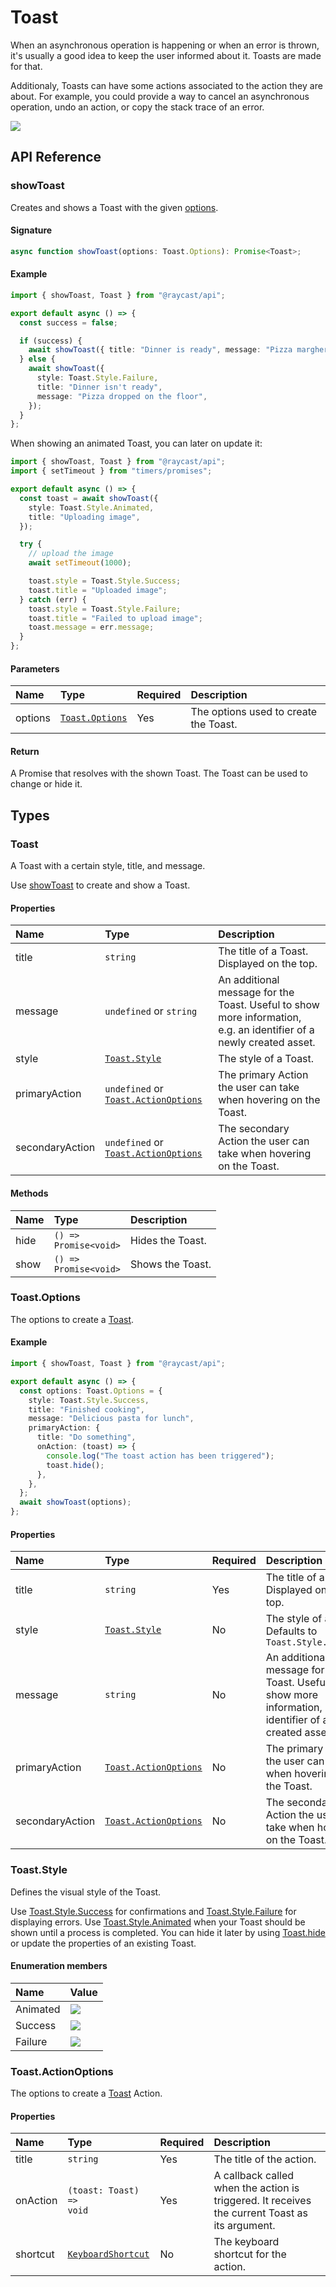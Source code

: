 <!-----------------------------------
 ⚠️⚠️⚠️
 DO NOT UPDATE THIS FILE.
 THIS MARKDOWN FILE HAS BEEN GENERATED FROM https://github.com/raycast/extensions/blob/main/docs/api-reference/feedback/toast.md.
 PLEASE UPDATE THAT ONE INSTEAD.
 ⚠️⚠️⚠️
------------------------------------>
# Toast

When an asynchronous operation is happening or when an error is thrown, it's usually a good idea to keep the user informed about it. Toasts are made for that.

Additionaly, Toasts can have some actions associated to the action they are about. For example, you could provide a way to cancel an asynchronous operation, undo an action, or copy the stack trace of an error.

![](../../.gitbook/assets/toast.png)

## API Reference

### showToast

Creates and shows a Toast with the given [options](#toast.options).

#### Signature

```typescript
async function showToast(options: Toast.Options): Promise<Toast>;
```

#### Example

```typescript
import { showToast, Toast } from "@raycast/api";

export default async () => {
  const success = false;

  if (success) {
    await showToast({ title: "Dinner is ready", message: "Pizza margherita" });
  } else {
    await showToast({
      style: Toast.Style.Failure,
      title: "Dinner isn't ready",
      message: "Pizza dropped on the floor",
    });
  }
};
```

When showing an animated Toast, you can later on update it:

```typescript
import { showToast, Toast } from "@raycast/api";
import { setTimeout } from "timers/promises";

export default async () => {
  const toast = await showToast({
    style: Toast.Style.Animated,
    title: "Uploading image",
  });

  try {
    // upload the image
    await setTimeout(1000);

    toast.style = Toast.Style.Success;
    toast.title = "Uploaded image";
  } catch (err) {
    toast.style = Toast.Style.Failure;
    toast.title = "Failed to upload image";
    toast.message = err.message;
  }
};
```

#### Parameters

| Name    | Type                                         | Required | Description                           |
| :------ | :------------------------------------------- | :------- | :------------------------------------ |
| options | <code>[Toast.Options](#toast.options)</code> | Yes      | The options used to create the Toast. |

#### Return

A Promise that resolves with the shown Toast. The Toast can be used to change or hide it.

## Types

### Toast

A Toast with a certain style, title, and message.

Use [showToast](#showtoast) to create and show a Toast.

#### Properties

| Name            | Type                                                                               | Description                                                                                                        |
| :-------------- | :--------------------------------------------------------------------------------- | :----------------------------------------------------------------------------------------------------------------- |
| title           | <code>string</code>                                                                | The title of a Toast. Displayed on the top.                                                                        |
| message         | <code>undefined</code> or <code>string</code>                                      | An additional message for the Toast. Useful to show more information, e.g. an identifier of a newly created asset. |
| style           | <code>[Toast.Style](#toast.style)</code>                                           | The style of a Toast.                                                                                              |
| primaryAction   | <code>undefined</code> or <code>[Toast.ActionOptions](#toast.actionoptions)</code> | The primary Action the user can take when hovering on the Toast.                                                   |
| secondaryAction | <code>undefined</code> or <code>[Toast.ActionOptions](#toast.actionoptions)</code> | The secondary Action the user can take when hovering on the Toast.                                                 |

#### Methods

| Name | Type                                | Description      |
| :--- | :---------------------------------- | :--------------- |
| hide | <code>() => Promise&lt;void></code> | Hides the Toast. |
| show | <code>() => Promise&lt;void></code> | Shows the Toast. |

### Toast.Options

The options to create a [Toast](#toast).

#### Example

```typescript
import { showToast, Toast } from "@raycast/api";

export default async () => {
  const options: Toast.Options = {
    style: Toast.Style.Success,
    title: "Finished cooking",
    message: "Delicious pasta for lunch",
    primaryAction: {
      title: "Do something",
      onAction: (toast) => {
        console.log("The toast action has been triggered");
        toast.hide();
      },
    },
  };
  await showToast(options);
};
```

#### Properties

| Name            | Type                                                     | Required | Description                                                                                                        |
| :-------------- | :------------------------------------------------------- | :------- | :----------------------------------------------------------------------------------------------------------------- |
| title           | <code>string</code>                                      | Yes      | The title of a Toast. Displayed on the top.                                                                        |
| style           | <code>[Toast.Style](#toast.style)</code>                 | No       | The style of a Toast. Defaults to `Toast.Style.Success`                                                            |
| message         | <code>string</code>                                      | No       | An additional message for the Toast. Useful to show more information, e.g. an identifier of a newly created asset. |
| primaryAction   | <code>[Toast.ActionOptions](#toast.actionoptions)</code> | No       | The primary Action the user can take when hovering on the Toast.                                                   |
| secondaryAction | <code>[Toast.ActionOptions](#toast.actionoptions)</code> | No       | The secondary Action the user can take when hovering on the Toast.                                                 |

### Toast.Style

Defines the visual style of the Toast.

Use [Toast.Style.Success](#toast.style) for confirmations and [Toast.Style.Failure](#toast.style) for displaying errors.
Use [Toast.Style.Animated](#toast.style) when your Toast should be shown until a process is completed.
You can hide it later by using [Toast.hide](#toast) or update the properties of an existing Toast.

#### Enumeration members

| Name     | Value                                         |
| :------- | :-------------------------------------------- |
| Animated | ![](../../.gitbook/assets/toast-animated.png) |
| Success  | ![](../../.gitbook/assets/toast-success.png)  |
| Failure  | ![](../../.gitbook/assets/toast-failure.png)  |

### Toast.ActionOptions

The options to create a [Toast](#toast) Action.

#### Properties

| Name     | Type                                                     | Required | Description                                                                                    |
| :------- | :------------------------------------------------------- | :------- | :--------------------------------------------------------------------------------------------- |
| title    | <code>string</code>                                      | Yes      | The title of the action.                                                                       |
| onAction | <code>(toast: Toast) => void</code>                      | Yes      | A callback called when the action is triggered. It receives the current Toast as its argument. |
| shortcut | <code>[KeyboardShortcut](../keyboard.md#shortcut)</code> | No       | The keyboard shortcut for the action.                                                          |
